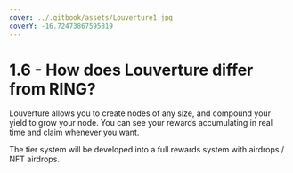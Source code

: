 ```yaml
---
cover: ../.gitbook/assets/Louverture1.jpg
coverY: -16.72473867595819
---
```


# 1.6 - How does Louverture differ from RING?

Louverture allows you to create nodes of any size, and compound your yield to grow your node. You can see your rewards accumulating in real time and claim whenever you want.

The tier system will be developed into a full rewards system with airdrops / NFT airdrops.

